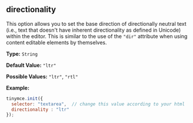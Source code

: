 ## directionality

This option allows you to set the base direction of directionally neutral text (i.e., text that doesn't have inherent directionality as defined in Unicode) within the editor. This is similar to the use of the `"dir"` attribute when using content editable elements by themselves.

**Type:** `String`

**Default Value:** `"ltr"`

**Possible Values:** `"ltr"`, `"rtl"`

**Example:**

```js
tinymce.init({
  selector: "textarea",  // change this value according to your html
  directionality : "ltr"
});
```
